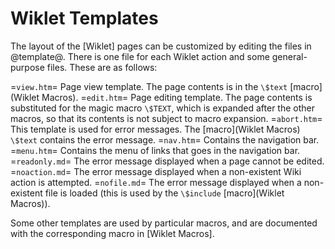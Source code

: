 # Wiklet Templates

The layout of the [Wiklet] pages can be customized by editing the files in @template@. There is one file for each Wiklet action and some general-purpose files. These are as follows:

=`view.htm`=
   Page view template. The page contents is in the `\$text` [macro](Wiklet Macros).
=`edit.htm`=
   Page editing template. The page contents is substituted for the magic macro `\$TEXT`, which is expanded after the other macros, so that its contents is not subject to macro expansion.
=`abort.htm`=
   This template is used for error messages. The [macro](Wiklet Macros) `\$text` contains the error message.
=`nav.htm`=
   Contains the navigation bar.
=`menu.htm`=
   Contains the menu of links that goes in the navigation bar.
=`readonly.md`=
   The error message displayed when a page cannot be edited.
=`noaction.md`=
   The error message displayed when a non-existent Wiki action is attempted.
=`nofile.md`=
   The error message displayed when a non-existent file is loaded (this is used by the `\$include` [macro](Wiklet Macros)).

Some other templates are used by particular macros, and are documented with the corresponding macro in [Wiklet Macros].
